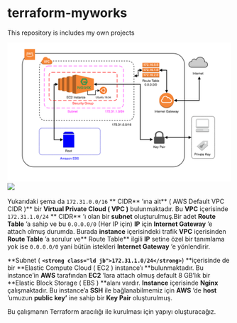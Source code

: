 # terraform-myworks

This repository is includes my own projects

![](image/README/1649671722207.png)![](image/README/1649666433030.png)

Yukarıdaki şema da `172.31.0.0/16` ** CIDR** ’ına ait** ( AWS Default VPC CIDR )** bir **Virtual Private Cloud ( VPC )** bulunmaktadır. Bu **VPC** içerisinde `172.31.1.0/24` ** CIDR** ’ı olan bir **subnet** oluşturulmuş.Bir adet  **Route Table** ’a sahip ve bu `0.0.0.0/0` (Her IP için) **IP** için  **Internet Gateway** ’e attach olmuş durumda. Burada **instance** içerisindeki trafik **VPC** içerisinden  **Route Table** ’a sorulur ve** Route Table** ilgili **IP** setine özel bir tanımlama yok ise `0.0.0.0/0` yani bütün istekleri  **Internet Gateway** ’e yönlendirir.

**Subnet ( **`<strong class="ld jb">172.31.1.0/24</strong>`**) **içerisinde de bir **Elastic Compute Cloud ( EC2 ) instance’ı **bulunmaktadır. Bu instance’in **AWS** tarafından  **EC2** ’lara attach olmuş default 8 GB’lık bir **Elastic Block Storage ( EBS ) **alanı vardır. **Instance** içerisinde **Nginx** çalışmaktadır. Bu instance’a **SSH** ile bağlanabilmemiz için  **AWS** ’de  **host** ’umuzun  **public key’** ine sahip bir **Key Pair** oluşturulmuş.

Bu çalışmanın Terraform aracılığı ile kurulması için yapıyı oluşturacağız.
